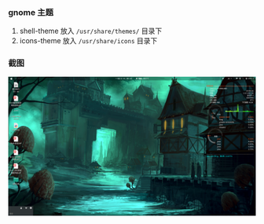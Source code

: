 ### gnome 主题

1. shell-theme 放入 `/usr/share/themes/` 目录下
2. icons-theme 放入 `/usr/share/icons` 目录下

### 截图

![截图](/bg.png)
